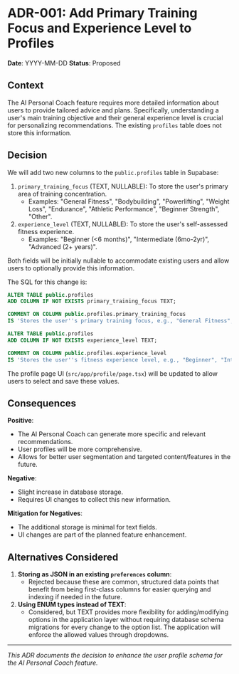 # ADR-001: Add Primary Training Focus and Experience Level to Profiles

**Date**: YYYY-MM-DD
**Status**: Proposed

## Context

The AI Personal Coach feature requires more detailed information about users to provide tailored advice and plans. Specifically, understanding a user's main training objective and their general experience level is crucial for personalizing recommendations. The existing `profiles` table does not store this information.

## Decision

We will add two new columns to the `public.profiles` table in Supabase:

1.  `primary_training_focus` (TEXT, NULLABLE): To store the user's primary area of training concentration.
    *   Examples: "General Fitness", "Bodybuilding", "Powerlifting", "Weight Loss", "Endurance", "Athletic Performance", "Beginner Strength", "Other".
2.  `experience_level` (TEXT, NULLABLE): To store the user's self-assessed fitness experience.
    *   Examples: "Beginner (<6 months)", "Intermediate (6mo-2yr)", "Advanced (2+ years)".

Both fields will be initially nullable to accommodate existing users and allow users to optionally provide this information.

The SQL for this change is:

```sql
ALTER TABLE public.profiles
ADD COLUMN IF NOT EXISTS primary_training_focus TEXT;

COMMENT ON COLUMN public.profiles.primary_training_focus
IS 'Stores the user''s primary training focus, e.g., "General Fitness", "Bodybuilding", "Powerlifting", "Weight Loss", "Endurance", "Athletic Performance".';

ALTER TABLE public.profiles
ADD COLUMN IF NOT EXISTS experience_level TEXT;

COMMENT ON COLUMN public.profiles.experience_level
IS 'Stores the user''s fitness experience level, e.g., "Beginner", "Intermediate", "Advanced".';
```

The profile page UI (`src/app/profile/page.tsx`) will be updated to allow users to select and save these values.

## Consequences

**Positive**:
-   The AI Personal Coach can generate more specific and relevant recommendations.
-   User profiles will be more comprehensive.
-   Allows for better user segmentation and targeted content/features in the future.

**Negative**:
-   Slight increase in database storage.
-   Requires UI changes to collect this new information.

**Mitigation for Negatives**:
-   The additional storage is minimal for text fields.
-   UI changes are part of the planned feature enhancement.

## Alternatives Considered

1.  **Storing as JSON in an existing `preferences` column**:
    *   Rejected because these are common, structured data points that benefit from being first-class columns for easier querying and indexing if needed in the future.
2.  **Using ENUM types instead of TEXT**:
    *   Considered, but TEXT provides more flexibility for adding/modifying options in the application layer without requiring database schema migrations for every change to the option list. The application will enforce the allowed values through dropdowns.

---
*This ADR documents the decision to enhance the user profile schema for the AI Personal Coach feature.* 
